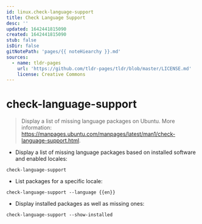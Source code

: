 ```yaml
---
id: linux.check-language-support
title: Check Language Support
desc: ''
updated: 1642441815090
created: 1642441815090
stub: false
isDir: false
gitNotePath: 'pages/{{ noteHiearchy }}.md'
sources:
  - name: tldr-pages
    url: 'https://github.com/tldr-pages/tldr/blob/master/LICENSE.md'
    license: Creative Commons
---
```

# check-language-support

> Display a list of missing language packages on Ubuntu.
> More information: <https://manpages.ubuntu.com/manpages/latest/man1/check-language-support.html>.

- Display a list of missing language packages based on installed software and enabled locales:

`check-language-support`

- List packages for a specific locale:

`check-language-support --language {{en}}`

- Display installed packages as well as missing ones:

`check-language-support --show-installed`

